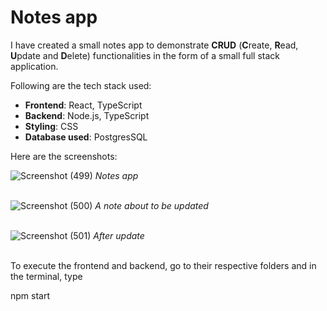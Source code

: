<h1>Notes app</h1>

<p>I have created a small notes app to demonstrate <b>CRUD</b> (<b>C</b>reate, <b>R</b>ead, <b>U</b>pdate and <b>D</b>elete) functionalities in the form of a small full stack application.</p>
<p>Following are the tech stack used:
<ul>
  <li><b>Frontend</b>: React, TypeScript</li>
  <li><b>Backend</b>: Node.js, TypeScript</li>
  <li><b>Styling</b>: CSS</li>
  <li><b>Database used</b>: PostgresSQL</li>
</ul></p>

<p>Here are the screenshots:</p>

![Screenshot (499)](https://github.com/user-attachments/assets/cc21880c-8a3c-4fd3-ab77-7db7a1f9af46)
*Notes app*<br /><br />

![Screenshot (500)](https://github.com/user-attachments/assets/84d4a60c-68ae-42a0-b8da-5b359c6863f0)
*A note about to be updated*<br /><br />

![Screenshot (501)](https://github.com/user-attachments/assets/18e47493-f959-4c18-a186-f917376987f0)
*After update*<br /><br />

<p>To execute the frontend and backend, go to their respective folders and in the terminal, type</p>
npm start
